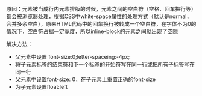 原因：元素被当成行内元素排版的时候，元素之间的空白符（空格、回车换行等）都会被浏览器处理，根据CSS中white-space属性的处理方式（默认是normal，合并多余空白），原来HTML代码中的回车换行被转成一个空白符，在字体不为0的情况下，空白符占据一定宽度，所以inline-block的元素之间就出现了空隙

解决方法：

* 父元素中设置 font-size:0;letter-spaceing:-4px;
* 将子元素标签的结束符和下一个标签的开始符写在同一行或把所有子标签写在同一行
* 父元素中设置font-size: 0，在子元素上重置正确的font-size
* 为子元素设置float:left
